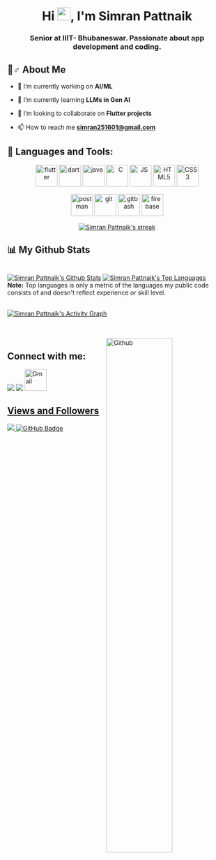 <h1 align="center">Hi <img src="https://raw.githubusercontent.com/MartinHeinz/MartinHeinz/master/wave.gif" width="30px">, I'm Simran Pattnaik</h1>
<h3 align="center">Senior at IIIT- Bhubaneswar. Passionate about app development and coding.</h3>


## 🙋♂️ About Me

- 🔭 I’m currently working on **AI/ML**

- 🌱 I’m currently learning **LLMs in Gen AI**

- 👯 I’m looking to collaborate on **Flutter projects**

- 📫 How to reach me **simran251601@gmail.com**

## 🚀 Languages and Tools:

<p align="center"> 
    <img alt="flutter" src="https://cdn.jsdelivr.net/gh/devicons/devicon/icons/flutter/flutter-original.svg" height="50px" width="auto"  />
    <img alt="dart" src="https://cdn.jsdelivr.net/gh/devicons/devicon/icons/dart/dart-original.svg" height="50px" width="auto"  />
    <img alt="java" src="https://cdn.jsdelivr.net/gh/devicons/devicon/icons/java/java-original.svg" height="50px" width="auto"  />    
    <img alt="C" src="https://cdn.jsdelivr.net/gh/devicons/devicon/icons/c/c-original.svg" height="50px" width="auto"  />
    <img alt="JS" src="https://cdn.jsdelivr.net/gh/devicons/devicon/icons/javascript/javascript-original.svg" height="50px" width="auto"  />
    <img alt="HTML5" src="https://cdn.jsdelivr.net/gh/devicons/devicon/icons/html5/html5-original-wordmark.svg" height="50px" width="auto"  />
    <img alt="CSS3" src="https://cdn.jsdelivr.net/gh/devicons/devicon/icons/css3/css3-original-wordmark.svg" height="50px" width="auto"  />
    
</p>
<p align="center"> 
    <img alt="postman" src="https://www.vectorlogo.zone/logos/getpostman/getpostman-icon.svg" height="50px" width="auto"  />
    <img alt="git" src="https://cdn.jsdelivr.net/gh/devicons/devicon/icons/git/git-original.svg" height="50px" width="auto"  />
    <img alt="gitbash" src="https://cdn.jsdelivr.net/gh/devicons/devicon/icons/bash/bash-original.svg" height="50px" width="auto"  />
    <img alt="firebase" src="https://www.vectorlogo.zone/logos/firebase/firebase-icon.svg" height="50px" width="auto"  />
    

<br/>

<p align="center">
    <a href="https://github.com/Simran1604/github-readme-streak-stats">
        <img title="🔥 Get streak stats for your profile at git.io/streak-stats" alt="Simran Pattnaik's streak" src="https://github-readme-streak-stats.herokuapp.com/?user=Simran1604&theme=black-ice&hide_border=true&stroke=0000&background=060A0CD0"/>
    </a>
</p>

## 📊 My Github Stats

  <br/>
    <a href="https://github.com/Simran1604/github-readme-stats"><img alt="Simran Pattnaik's Github Stats" src="https://github-readme-stats.vercel.app/api?username=Simran1604&show_icons=true&count_private=true&theme=react&hide_border=true&bg_color=0D1117" /></a>
  <a href="https://github.com/Simran1604/github-readme-stats"><img alt="Simran Pattnaik's Top Languages" src="https://github-readme-stats.vercel.app/api/top-langs/?username=Simran1604&langs_count=8&count_private=true&layout=compact&theme=react&hide_border=true&bg_color=0D1117" /></a>
  <br/>
  <b>Note:</b> Top languages is only a metric of the languages my public code consists of and doesn't reflect experience or skill level.


<br/>
<br/>

<a href="https://github.com/Simran1604/github-readme-activity-graph"><img alt="Simran Pattnaik's Activity Graph" src="https://activity-graph.herokuapp.com/graph?username=Simran1604&bg_color=0D1117&color=5BCDEC&line=5BCDEC&point=FFFFFF&hide_border=true" /></a>

<br/>
<br/>
<img width="55%" align="right" alt="Github" src="https://raw.githubusercontent.com/onimur/.github/master/.resources/git-header.svg" />

## Connect with me:
<p align="left">

<a href = "https://www.linkedin.com/in/simran-pattnaik-529a59206/"><img src="https://img.icons8.com/fluent/48/000000/linkedin.png"/></a>
<a href = "https://twitter.com/shimmerinP"><img src="https://img.icons8.com/fluent/48/000000/twitter.png"/></a>
<a href="mailto:simran251601@gmail.com"><img  alt="Gmail" src="https://www.logo.wine/a/logo/Gmail/Gmail-Logo.wine.svg" height="50px" width="auto" />
    
</p>

##  Views and Followers
<a href="https://github.com/Meghna-DAS/github-profile-views-counter">
    <img src="https://komarev.com/ghpvc/?username=Simran1604">
</a>
<a href="https://github.com/Simran1604?tab=followers"><img src="https://img.shields.io/github/followers/Simran1604?label=Followers&style=social" alt="GitHub Badge"></a>
